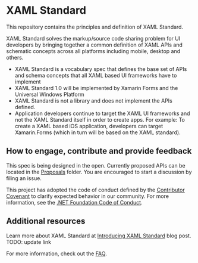 # XAML Standard

This repository contains the principles and definition of XAML Standard.

XAML Standard solves the markup/source code sharing problem for UI developers by bringing together a common definition of XAML APIs and schematic concepts across all platforms including mobile, desktop and others.
- XAML Standard is a vocabulary spec that defines the base set of APIs and schema concepts that all XAML based UI frameworks have to implement
- XAML Standard 1.0 will be implemented by Xamarin Forms and the Universal Windows Platform
- XAML Standard is not a library and does not implement the APIs defined. 
- Application developers continue to target the XAML UI frameworks and not the XAML Standard itself in order to create apps. For example: To create a XAML based iOS application, developers can target Xamarin.Forms (which in turn will be based on the XAML standard). 

## How to engage, contribute and provide feedback

This spec is being designed in the open. Currently proposed APIs can be located in the [Proposals](docs/proposals) folder.
You are encouraged to start a discussion by filing an issue. 

This project has adopted the code of conduct defined by the [Contributor Covenant](http://contributor-covenant.org/) to clarify expected behavior in our community. For more information, see the [.NET Foundation Code of Conduct](http://www.dotnetfoundation.org/code-of-conduct).

## Additional resources

Learn more about XAML Standard at [Introducing XAML Standard](https://blogs.windows.com/buildingapps/) blog post. 
TODO: update link

For more information, check out the [FAQ](docs/faq.md).
